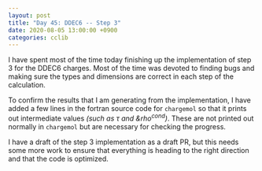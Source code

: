 ```yaml
---
layout: post
title: "Day 45: DDEC6 -- Step 3"
date: 2020-08-05 13:00:00 +0900
categories: cclib
---
```


I have spent most of the time today finishing up the implementation of step 3 for the DDEC6 charges. Most of the time was devoted to finding bugs and making sure the types and dimensions are correct in each step of the calculation.

To confirm the results that I am generating from the implementation, I have added a few lines in the fortran source code for `chargemol` so that it prints out intermediate values *(such as &tau; and &rho<sup>cond</sup>)*. These are not printed out normally in `chargemol` but are necessary for checking the progress.

I have a draft of the step 3 implementation as a draft PR, but this needs some more work to ensure that everything is heading to the right direction and that the code is optimized.


